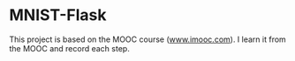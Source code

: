 # MNIST-Flask
This project is based on the MOOC course (www.imooc.com). I learn it from the MOOC and record each step.
